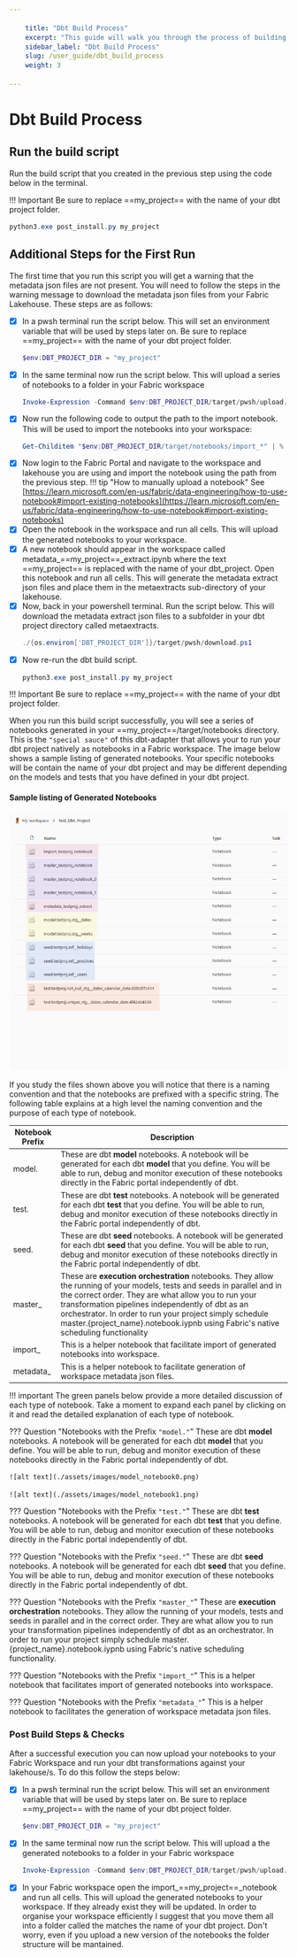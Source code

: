 ```yaml
---

    title: "Dbt Build Process"
    excerpt: "This guide will walk you through the process of building your dbt project using the dbt-fabricsparknb package."
    sidebar_label: "Dbt Build Process"
    slug: /user_guide/dbt_build_process
    weight: 3

---
```


# Dbt Build Process

## Run the build script
Run the build script that you created in the previous step using the code below in the terminal.

!!! Important
    Be sure to replace ==my_project== with the name of your dbt project folder.

```powershell
python3.exe post_install.py my_project 
```

## Additional Steps for the First Run
The first time that you run this script you will get a warning that the metadata json files are not present. You will need to follow the steps in the warning message to download the metadata json files from your Fabric Lakehouse. These steps are as follows: 

- [x] In a pwsh terminal run the script below. This will set an environment variable that will be used by steps later on. Be sure to replace ==my_project== with the name of your dbt project folder.
    ```powershell           
    $env:DBT_PROJECT_DIR = "my_project"
    ```
- [x] In the same terminal now run the script below. This will upload a series of notebooks to a folder in your Fabric workspace
    ```powershell           
    Invoke-Expression -Command $env:DBT_PROJECT_DIR/target/pwsh/upload.ps1
    ```
- [x] Now run the following code to output the path to the import notebook. This will be used to import the notebooks into your workspace:
    ```powershell           
    Get-Childitem "$env:DBT_PROJECT_DIR/target/notebooks/import_*" | % {Write-Host $_.FullName}
    ```
- [x] Now login to the Fabric Portal and navigate to the workspace and lakehouse you are using and import the notebook using the path from the previous step.
!!! tip "How to manually upload a notebook"
    See [https://learn.microsoft.com/en-us/fabric/data-engineering/how-to-use-notebook#import-existing-notebooks](https://learn.microsoft.com/en-us/fabric/data-engineering/how-to-use-notebook#import-existing-notebooks)
- [x] Open the notebook in the workspace and run all cells. This will upload the generated notebooks to your workspace.
- [x] A new notebook should appear in the workspace called metadata_==my_project==_extract.ipynb where the text ==my_project== is replaced with the name of your dbt_project. Open this notebook and run all cells. This will generate the metadata extract json files and place them in the metaextracts sub-directory of your lakehouse.
- [x] Now, back in your powershell terminal. Run the script below. This will download the metadata extract json files to a subfolder in your dbt project directory called metaextracts.
    ```powershell
    ./{os.environ['DBT_PROJECT_DIR']}/target/pwsh/download.ps1
    ```
- [x] Now re-run the dbt build script.
    ```powershell
    python3.exe post_install.py my_project 
    ```
!!! Important
    Be sure to replace ==my_project== with the name of your dbt project folder.

When you run this build script successfully, you will see a series of notebooks generated in your ==my_project==/target/notebooks directory. This is the `"special sauce"` of this dbt-adapter that allows your to run your dbt project natively as notebooks in a Fabric workspace. The image below shows a sample listing of generated notebooks. Your specific notebooks will be contain the name of your dbt project and may be different depending on the models and tests that you have defined in your dbt project. 

#### Sample listing of Generated Notebooks
![notebooks](/assets/images/notebooks.png)

If you study the files shown above you will notice that there is a naming convention and that the notebooks are prefixed with a specific string. The following table explains at a high level the naming convention and the purpose of each type of notebook.

| Notebook Prefix | Description               |
| --------------- | --------------------------|
|  model.         |  These are dbt **model** notebooks. A notebook will be generated for each dbt **model** that you define. You will be able to run, debug and monitor execution of these notebooks directly in the Fabric portal independently of dbt.|
|  test.          |  These are dbt **test** notebooks. A notebook will be generated for each dbt **test** that you define. You will be able to run, debug and monitor execution of these notebooks directly in the Fabric portal independently of dbt. |
|  seed.          |  These are dbt **seed** notebooks. A notebook will be generated for each dbt **seed** that you define. You will be able to run, debug and monitor execution of these notebooks directly in the Fabric portal independently of dbt.|
|  master_        |  These are **execution orchestration** notebooks. They allow the running of your models, tests and seeds in parallel and in the correct order. They are what allow you to run your transformation pipelines independently of dbt as an orchestrator. In order to run your project simply schedule master.{project_name}.notebook.iypnb using Fabric's native scheduling functionality |
|  import_        |  This is a helper notebook that facilitate import of generated notebooks into workspace.  |
|  metadata_      |  This is a helper notebook to facilitate generation of workspace metadata json files.    |


!!! important
    The green panels below provide a more detailed discussion of each type of notebook. Take a moment to expand each panel by clicking on it and read the detailed explanation of each type of notebook.

??? Question "Notebooks with the Prefix `"model."`"
    These are dbt **model** notebooks. A notebook will be generated for each dbt **model** that you define. You will be able to run, debug and monitor execution of these notebooks directly in the Fabric portal independently of dbt.

    ![alt text](./assets/images/model_notebook0.png)

    ![alt text](./assets/images/model_notebook1.png)

??? Question "Notebooks with the Prefix `"test."`"
    These are dbt **test** notebooks. A notebook will be generated for each dbt **test** that you define. You will be able to run, debug and monitor execution of these notebooks directly in the Fabric portal independently of dbt.

??? Question "Notebooks with the Prefix `"seed."`"
    These are dbt **seed** notebooks. A notebook will be generated for each dbt **seed** that you define. You will be able to run, debug and monitor execution of these notebooks directly in the Fabric portal independently of dbt.

??? Question "Notebooks with the Prefix `"master_"`"
    These are **execution orchestration** notebooks. They allow the running of your models, tests and seeds in parallel and in the correct order. They are what allow you to run your transformation pipelines independently of dbt as an orchestrator. In order to run your project simply schedule master.{project_name}.notebook.iypnb using Fabric's native scheduling functionality.

??? Question "Notebooks with the Prefix `"import_"`"
    This is a helper notebook that facilitates import of generated notebooks into workspace.

??? Question "Notebooks with the Prefix `"metadata_"`"
    This is a helper notebook to facilitates the generation of workspace metadata json files.

    

### Post Build Steps & Checks

After a successful execution you can now upload your notebooks to your Fabric Workspace and run your dbt transformations against your lakehouse/s. To do this follow the steps below: 


- [x] In a pwsh terminal run the script below. This will set an environment variable that will be used by steps later on. Be sure to replace ==my_project== with the name of your dbt project folder.
    ```powershell           
    $env:DBT_PROJECT_DIR = "my_project"
    ```
- [x] In the same terminal now run the script below. This will upload a the generated notebooks to a folder in your Fabric workspace
    ```powershell           
    Invoke-Expression -Command $env:DBT_PROJECT_DIR/target/pwsh/upload.ps1
    ```
- [x] In your Fabric workspace open the import_==my_project==_notebook and run all cells. This will upload the generated notebooks to your workspace. If they already exist they will be updated. In order to organise your workspace efficiently I suggest that you move them all into a folder called the matches the name of your dbt project. Don't worry, even if you upload a new version of the notebooks the folder structure will be mantained.